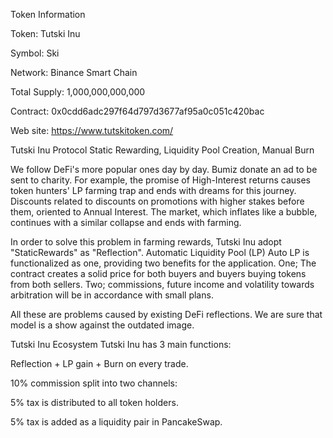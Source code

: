 Token Information

Token: Tutski Inu

Symbol: Ski

Network: Binance Smart Chain

Total Supply: 1,000,000,000,000

Contract: 0x0cdd6adc297f64d797d3677af95a0c051c420bac

Web site: https://www.tutskitoken.com/

Tutski Inu Protocol Static Rewarding, Liquidity Pool Creation, Manual Burn

We follow DeFi's more popular ones day by day. Bumiz donate an ad to be sent to charity. For example, the promise of High-Interest returns causes token hunters' LP farming trap and ends with dreams for this journey. Discounts related to discounts on promotions with higher stakes before them, oriented to Annual Interest. The market, which inflates like a bubble, continues with a similar collapse and ends with farming.

In order to solve this problem in farming rewards, Tutski Inu adopt "StaticRewards" as "Reflection". Automatic Liquidity Pool (LP) Auto LP is functionalized as one, providing two benefits for the application. One; The contract creates a solid price for both buyers and buyers buying tokens from both sellers. Two; commissions, future income and volatility towards arbitration will be in accordance with small plans.

All these are problems caused by existing DeFi reflections. We are sure that model is a show against the outdated image.

Tutski Inu Ecosystem Tutski Inu has 3 main functions:

Reflection + LP gain + Burn on every trade.

10% commission split into two channels:

5% tax is distributed to all token holders.

5% tax is added as a liquidity pair in PancakeSwap.
